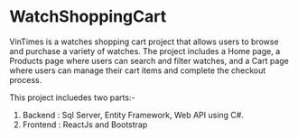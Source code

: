 # WatchShoppingCart

VinTimes is a watches shopping cart project that allows users to browse and purchase a variety of watches. The project includes a Home page, a Products page where users can search and filter watches, and a Cart page where users can manage their cart items and complete the checkout process.

This project incluedes two parts:- 
1. Backend : Sql Server, Entity Framework, Web API using C#.
2. Frontend : ReactJs and Bootstrap 
